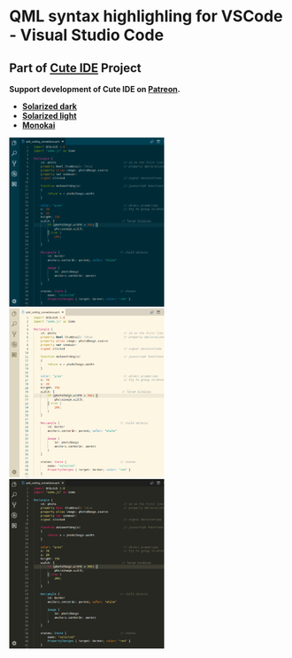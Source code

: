 # QML syntax highlighling for VSCode - Visual Studio Code

## Part of [Cute IDE](https://www.cutetee.it) Project

**Support development of Cute IDE on [Patreon](https://www.patreon.com/cutetee).**

- [**Solarized dark**](https://raw.githubusercontent.com/cutetee/qml/master/images/solarized_dark.png)
- [**Solarized light**](https://github.com/cutetee/qml/raw/master/images/solarized.png)
- [**Monokai**](https://github.com/cutetee/qml/raw/master/images/monokai.png)


<img width="280" src="https://raw.githubusercontent.com/cutetee/qml/master/images/solarized_dark.png" /> <img width="280" src="https://github.com/cutetee/qml/raw/master/images/solarized.png" /> <img width="280" src="https://github.com/cutetee/qml/raw/master/images/monokai.png" />